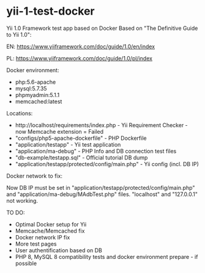 # yii-1-test-docker
Yii 1.0 Framework test app based on Docker
Based on "The Definitive Guide to Yii 1.0":

EN: https://www.yiiframework.com/doc/guide/1.0/en/index

PL: https://www.yiiframework.com/doc/guide/1.0/pl/index

Docker environment:
- php:5.6-apache
- mysql:5.7.35
- phpmyadmin:5.1.1
- memcached:latest

Locations:

- http://localhost/requirements/index.php - Yii Requirement Checker - now Memcache extension = Failed
- "configs/php5-apache-dockerfile" - PHP Dockerfile
- "application/testapp" - Yii test application
- "application/ma-debug" - PHP Info and DB connection test files
- "db-example/testapp.sql" - Official tutorial DB dump
- "application/testapp/protected/config/main.php" - Yii config (incl. DB IP)


Docker network to fix:

Now DB IP must be set in "application/testapp/protected/config/main.php" and "application/ma-debug/MAdbTest.php" files.
"localhost" and "127.0.0.1" not working.

TO DO:

- Optimal Docker setup for Yii 
- Memcache/Memcached fix 
- Docker network IP fix
- More test pages
- User authentification based on DB
- PHP 8, MySQL 8 compatibility tests and docker environment prepare - if possible
